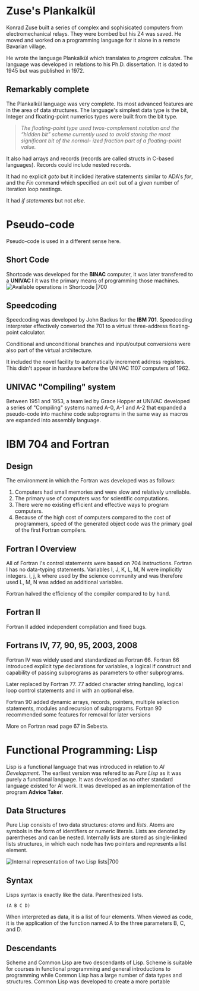 # Zuse's Plankalkül
Konrad Zuse built a series of complex and sophisicated computers from electromechanical relays. They were bombed but his Z4 was saved. He moved and worked on a programming language for it alone in a remote Bavarian village.

He wrote the language Plankalkül which translates to *program calculus*. The language was developed in relations to his Ph.D. dissertation. It is dated to 1945 but was published in 1972.

## Remarkably complete
The Plankalkül language was very complete. Its most advanced features are in the area of data structures.
The language's simplest data type is the bit, Integer and floating-point numerics types were built from the bit type.

> *The floating-point type used twos-complement notation and the “hidden bit”
scheme currently used to avoid storing the most significant bit of the normal-
ized fraction part of a floating-point value.*

It also had arrays and records (records are called structs in C-based languages).
Records could include nested records.

It had no explicit *goto* but it inclided iterative statements similar to ADA's *for*, and the *Fin* command which specified an exit out of a given number of iteration loop nestings.

It had *if statements* but not *else*.


# Pseudo-code
Pseudo-code is used in a different sense here. 
## Short Code
Shortcode was developed for the **BINAC** computer, it was later transfered to a **UNIVAC I** it was the primary means of programming those machines. 
![Available operations in Shortcode |700](Attachments/UNIVACOperations.png)


## Speedcoding
Speedcoding was developed by John Backus for the **IBM 701**.
Speedcoding interpreter effectively converted the 701 to a virtual three-address floating-point calculator.

Conditional and unconditional branches and input/output conversions were also part of the virtual architecture.

It included the novel facility to automatically increment address registers. This didn't appear in hardware before the UNIVAC 1107 computers of 1962.


## UNIVAC "Compiling" system
Between 1951 and 1953, a team led by Grace Hopper at UNIVAC developed a series of "Compiling" systems named A-0, A-1 and A-2 that expanded a pseudo-code into machine code subprograms in the same way as macros are expanded into assembly language. 

# IBM 704 and Fortran
## Design
The environment in which the Fortran was developed was as follows: 
1. Computers had small memories and were slow and relatively unreliable.
2. The primary use of computers was for scientific computations.
3. There were no existing efficient and effective ways to program computers.
4. Because of the high cost of computers compared to the cost of programmers, speed of the generated object code was the primary goal of the first Fortran compilers. 
## Fortran I Overview
All of Fortran I's control statements were based on 704 instructions.
Fortran I has no data-typing statements. Variables I, J, K, L, M, N were implicitly integers. i, j, k where used by the science community and was therefore used L, M, N was added as additional variables.

Fortran halved the efficiency of the compiler compared to by hand.
## Fortran II
Fortran II added independent compilation and fixed bugs.

## Fortrans IV, 77, 90, 95, 2003, 2008
Fortran IV was widely used and standardized as Fortran 66. 
Fortran 66 introduced explicit type declarations for variables, a logical if construct and capability of passing subprograms as parameters to other subprograms.

Later replaced by Fortran 77. 77 added character string handling, logical loop control statements and in with an optional else.

Fortran 90 added dynamic arrays, records, pointers, multiple selection statements, modules and recursion of subprograms. Fortran 90 recommended some features for removal for later versions

More on Fortran read page 67 in Sebesta.




# Functional Programming: Lisp
Lisp is a functional language that was introduced in relation to *AI Development*. The earliest version was refered to as *Pure Lisp* as it was purely a functional language. It was developed as no other standard language existed for AI work. It was developed as an implementation of the program **Advice Taker**.


## Data Structures
Pure Lisp consists of two data structures: *atoms* and *lists*. Atoms are symbols in the form of identifiers or numeric literals. Lists are denoted by parentheses and can be nested. Internally lists are stored as single-linked lists structures, in which each node has two pointers and represents a list element.

![Internal representation of two Lisp lists|700](Attachments/InternalRepresentationofTwoLispLists.png)

## Syntax
Lisps syntax is exactly like the data. Parenthesized lists. 

	(A B C D)

When interpreted as data, it is a list of four elements. When viewed as code, it
is the application of the function named A to the three parameters B, C, and D.

## Descendants
Scheme and Common Lisp are two descendants of Lisp. Scheme is suitable for courses in functional programming and general introductions to programming while Common Lisp has a large number of data types and structures. Common Lisp was developed to create a more portable 